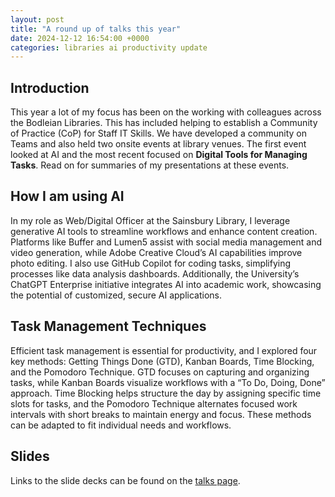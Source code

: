 ```yaml
---
layout: post
title: "A round up of talks this year"
date: 2024-12-12 16:54:00 +0000
categories: libraries ai productivity update
---
```


## Introduction

This year a lot of my focus has been on the working with colleagues across the Bodleian Libraries. This has included helping to establish a Community of Practice (CoP) for Staff IT Skills. We have developed a community on Teams and also held two onsite events at library venues. The first event looked at AI and the most recent focused on **Digital Tools for Managing Tasks**. Read on for summaries of my presentations at these events.

## How I am using AI

In my role as Web/Digital Officer at the Sainsbury Library, I leverage generative AI tools to streamline workflows and enhance content creation. Platforms like Buffer and Lumen5 assist with social media management and video generation, while Adobe Creative Cloud’s AI capabilities improve photo editing. I also use GitHub Copilot for coding tasks, simplifying processes like data analysis dashboards. Additionally, the University’s ChatGPT Enterprise initiative integrates AI into academic work, showcasing the potential of customized, secure AI applications.

## Task Management Techniques

Efficient task management is essential for productivity, and I explored four key methods: Getting Things Done (GTD), Kanban Boards, Time Blocking, and the Pomodoro Technique. GTD focuses on capturing and organizing tasks, while Kanban Boards visualize workflows with a “To Do, Doing, Done” approach. Time Blocking helps structure the day by assigning specific time slots for tasks, and the Pomodoro Technique alternates focused work intervals with short breaks to maintain energy and focus. These methods can be adapted to fit individual needs and workflows.

## Slides

Links to the slide decks can be found on the [talks page](/talks/).

